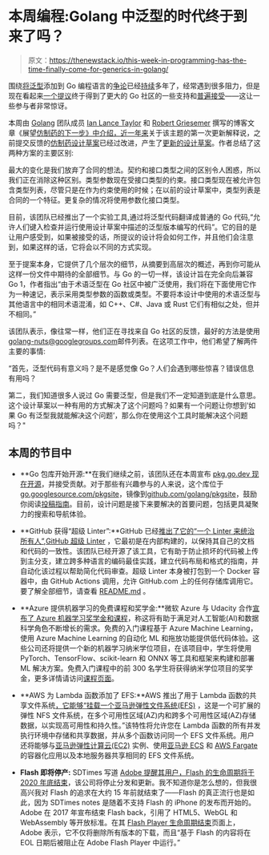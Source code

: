 # 本周编程:Golang 中泛型的时代终于到来了吗？

> 原文：<https://thenewstack.io/this-week-in-programming-has-the-time-finally-come-for-generics-in-golang/>

围绕[将泛型](https://thenewstack.io/this-week-in-programming-specifically-generic/)添加到 Go 编程语言的[争论](https://thenewstack.io/week-programming-go-2-0-question-complexity/)已经[持续](https://thenewstack.io/this-week-in-programming-gophers-dig-into-generics-go-2-0-and-gophercon-2018/)多年了，经常遇到很多阻力，但是现在看起来[一个提议](https://go.googlesource.com/proposal/+/refs/heads/master/design/go2draft-type-parameters.md)终于得到了更大的 Go 社区的一些支持和[普遍接受](https://twitter.com/bradfitz/status/1273341443172478978)——这让一些参与者非常惊讶。

本周由 [Golang](https://golang.org/) 团队成员 [Ian Lance Taylor](https://research.google/people/author37504/) 和 [Robert Griesemer](https://github.com/griesemer) 撰写的博客文章《展望[仿制药的下一步》中介绍，近一年来](https://blog.golang.org/generics-next-step)关于该主题的第一次更新解释说，之前提交反馈的[仿制药设计草案](https://go.googlesource.com/proposal/+/refs/heads/master/design/go2draft-contracts.md)已经过改进，产生了[更新的设计草案](https://go.googlesource.com/proposal/+/refs/heads/master/design/go2draft-type-parameters.md)。作者总结了这两种方案的主要区别:

最大的变化是我们放弃了合同的想法。契约和接口类型之间的区别令人困惑，所以我们正在消除这种区别。类型参数现在受接口类型的约束。接口类型现在被允许包含类型列表，尽管只是在作为约束使用的时候；在以前的设计草案中，类型列表是合同的一个特征。更复杂的情况将使用参数化接口类型。

目前，该团队已经推出了一个实验工具,通过将泛型代码翻译成普通的 Go 代码,“允许人们键入检查并运行使用设计草案中描述的泛型版本编写的代码”。它的目的是让用户感受到，如果被接受的话，所提议的设计将会如何工作，并且他们会注意到，如果这样的话，它将会以不同的方式实现。

至于提案本身，它提供了几个层次的细节，从摘要到高层次的概述，再到你可能从这样一份文件中期待的全部细节。与 Go 的一切一样，该设计旨在完全向后兼容 Go 1，作者指出“由于术语泛型在 Go 社区中被广泛使用，我们将在下面使用它作为一种速记，表示采用类型参数的函数或类型。不要将本设计中使用的术语泛型与其他语言中的相同术语混淆，如 C++、C#、Java 或 Rust 它们有相似之处，但并不相同。”

该团队表示，像往常一样，他们正在寻找来自 Go 社区的反馈，最好的方法是使用[golang-nuts@googlegroups.com](mailto:golang-nuts@googlegroups.com)邮件列表。在这项工作中，他们希望了解两件主要的事情:

“首先，泛型代码有意义吗？是不是感觉像 Go？人们会遇到哪些惊喜？错误信息有用吗？

第二，我们知道很多人说过 Go 需要泛型，但是我们不一定知道到底是什么意思。这个设计草案以一种有用的方式解决了这个问题吗？如果有一个问题让你想到‘如果 Go 有泛型我就能解决这个问题’，那么你在使用这个工具时能解决这个问题吗？"

## 本周的节目中

*   **Go 包库开始开源:**在我们继续之前，该团队还在本周宣布 [pkg.go.dev 现在开源](https://blog.golang.org/pkgsite)，并接受贡献。对于那些有兴趣参与的人来说，这个库位于[go.googlesource.com/pkgsite](https://go.googlesource.com/pkgsite)，镜像到[github.com/golang/pkgsite](https://github.com/golang/pkgsite)，鼓励你阅读[投稿指南](https://go.googlesource.com/pkgsite/+/refs/heads/master/CONTRIBUTING.md)。目前，设计问题是接下来要解决的首要问题，包括更具凝聚力的搜索和导航体验。
*   **GitHub 获得“超级 Linter”:**GitHub 已经[推出了它的“一个 Linter 来统治所有人”](https://github.blog/2020-06-18-introducing-github-super-linter-one-linter-to-rule-them-all/),[GitHub 超级 Linter](https://github.com/github/super-linter) ，它最初是在内部构建的，以保持其自己的文档和代码的一致性。该团队已经开源了该工具，它有助于防止损坏的代码被上传到主分支，建立跨多种语言的编码最佳实践，建立代码布局和格式的指南，并自动化该过程以帮助简化代码审查。超级 Linter 本身被打包到一个 Docker 容器中，由 GitHub Actions 调用，允许 GitHub.com 上的任何存储库调用它。要了解全部细节，请查看 [README.md](https://github.com/github/super-linter/blob/master/README.md) 。

*   **Azure 提供机器学习的免费课程和奖学金:**微软 Azure 与 Udacity 合作[宣布了 Azure 机器学习奖学金和课程](https://azure.microsoft.com/blog/announcing-azure-machine-learning-scholarships-and-courses-with-udacity/)，称这将有助于满足对人工智能(AI)和数据科学角色不断增长的需求。免费的入门课程基于 Azure Machine Learning，使用 Azure Machine Learning 的自动化 ML 和拖放功能提供低代码体验。这些公司还将提供一个新的机器学习纳米学位项目，在该项目中，学生将使用 PyTorch、TensorFlow、scikit-learn 和 ONNX 等工具和框架来构建和部署 ML 解决方案。免费入门课程中的前 300 名学生将获得纳米学位项目的奖学金，更多详情请访问[课程页面](https://aka.ms/udacityAML)。
*   **AWS 为 Lambda 函数添加了 EFS:**AWS 推出了用于 Lambda 函数的共享文件系统[，它能够“挂载一个](https://aws.amazon.com/blogs/aws/new-a-shared-file-system-for-your-lambda-functions/)[亚马逊弹性文件系统(EFS)](https://aws.amazon.com/efs) ，这是一个可扩展的弹性 NFS 文件系统，在多个可用性区域(AZ)内和跨多个可用性区域(AZ)存储数据，以实现高可用性和持久性。”该特性将允许您在 Lambda 函数的所有并发执行环境中存储和共享数据，并从多个函数访问同一个 EFS 文件系统。用户还将能够与[亚马逊弹性计算云(EC2)](https://aws.amazon.com/ec2/) 实例、使用[亚马逊 ECS](https://aws.amazon.com/ecs/) 和 [AWS Fargate](https://aws.amazon.com/fargate/) 的容器化应用以及本地服务器共享相同的 EFS 文件系统。

*   **Flash 即将停产:** SDTimes 写道 [Adobe 提醒其用户，Flash 的生命周期将于 2020 年底结束](https://sdtimes.com/softwaredev/adobe-reminds-users-end-of-life-for-flash-is-coming-up/)，该公司将停止分发和更新。我不知道你是怎么想的，但我很高兴我对 Flash 的追求在大约 15 年前就结束了——Flash 的真正流行也是如此，因为 SDTimes notes 是随着不支持 Flash 的 iPhone 的发布而开始的。Adobe 在 2017 年宣布结束 Flash back，引用了 HTML5、WebGL 和 WebAssembly 等开放标准。在其 [Flash Player 生命周期结束](https://www.adobe.com/products/flashplayer/end-of-life.html)页面上，Adobe 表示，它不仅将删除所有版本的下载，而且“基于 Flash 的内容将在 EOL 日期后被阻止在 Adobe Flash Player 中运行。”

<svg xmlns:xlink="http://www.w3.org/1999/xlink" viewBox="0 0 68 31" version="1.1"><title>Group</title> <desc>Created with Sketch.</desc></svg>